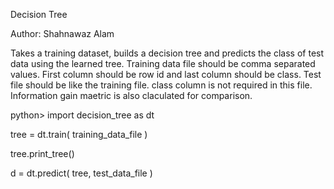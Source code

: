 Decision Tree

Author: Shahnawaz Alam

Takes a training dataset, builds a decision tree and predicts the class of test data using the learned tree.
Training data file should be comma separated values. First column should be row id and last
column should be class.
Test file should be like the training file. class column is not required in this file.
Information gain maetric is also claculated for comparison.

python> import decision_tree as dt

tree = dt.train( training_data_file )
  
tree.print_tree()

d = dt.predict( tree, test_data_file )
  
